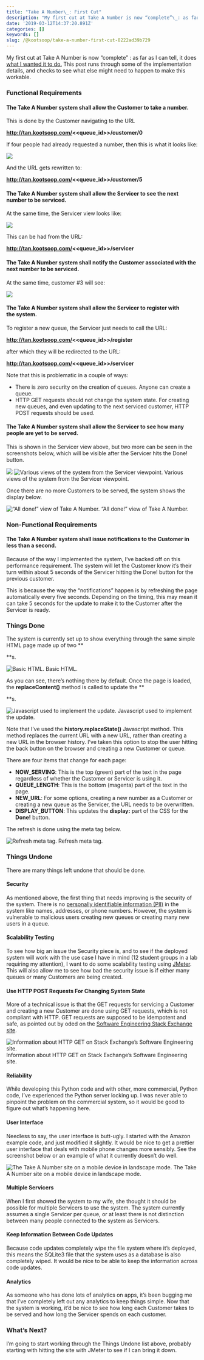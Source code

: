 ```yaml
---
title: "Take A Number\_: First Cut"
description: "My first cut at Take A Number is now “complete”\_: as far as I can tell, it does what I wanted it to do. This post runs through some of the…"
date: '2019-03-12T14:37:20.891Z'
categories: []
keywords: []
slug: /@kootsoop/take-a-number-first-cut-8222ad39b729
---
```


My first cut at Take A Number is now “complete” : as far as I can tell, it does [what I wanted it to do.](https://kootsoop.github.io/@kootsoop-take-a-number-requirements-ooa-bb2eb6f16e3c) This post runs through some of the implementation details, and checks to see what else might need to happen to make this workable.

### Functional Requirements

#### The Take A Number system shall allow the Customer to take a number.

This is done by the Customer navigating to the URL

**http://tan.kootsoop.com/<<queue\_id>>/customer/0**

If four people had already requested a number, then this is what it looks like:

![](https://kootsoop.github.io/images/1_Jy285My6_YsFFdDgfYMKNw.png)

And the URL gets rewritten to:

**http://tan.kootsoop.com/<<queue\_id>>/customer/5**

#### The Take A Number system shall allow the Servicer to see the next number to be serviced.

At the same time, the Servicer view looks like:

![](https://kootsoop.github.io/images/1_QFpXlGLQcuV-GcFOa-j8Ug.png)

This can be had from the URL:

**http://tan.kootsoop.com/<<queue\_id>>/servicer**

#### The Take A Number system shall notify the Customer associated with the next number to be serviced.

At the same time, customer #3 will see:

![](https://kootsoop.github.io/images/1_hGIGhwOHib-r1GVJyJgNLQ.png)

#### The Take A Number system shall allow the Servicer to register with the system.

To register a new queue, the Servicer just needs to call the URL:

**http://tan.kootsoop.com/<<queue\_id>>/register**

after which they will be redirected to the URL:

**http://tan.kootsoop.com/<<queue\_id>>/servicer**

Note that this is problematic in a couple of ways:

*   There is zero security on the creation of queues. Anyone can create a queue.
*   HTTP GET requests should not change the system state. For creating new queues, and even updating to the next serviced customer, HTTP POST requests should be used.

#### The Take A Number system shall allow the Servicer to see how many people are yet to be served.

This is shown in the Servicer view above, but two more can be seen in the screenshots below, which will be visible after the Servicer hits the Done! button.

![](https://kootsoop.github.io/images/1_vXncGC9p1i8Jn5hB9wCyAg.png)
![Various views of the system from the Servicer viewpoint.](https://kootsoop.github.io/images/1_NI-mByqG4GknP40ve5YUYA.png)
Various views of the system from the Servicer viewpoint.

Once there are no more Customers to be served, the system shows the display below.

![“All done!” view of Take A Number.](https://kootsoop.github.io/images/1_nkL9JFr6U5gJZdRqRWgetQ.png)
“All done!” view of Take A Number.

### Non-Functional Requirements

#### The Take A Number system shall issue notifications to the Customer in less than a second.

Because of the way I implemented the system, I’ve backed off on this performance requirement. The system will let the Customer know it’s their turn within about 5 seconds of the Servicer hitting the Done! button for the previous customer.

This is because the way the “notifications” happen is by refreshing the page automatically every five seconds. Depending on the timing, this may mean it can take 5 seconds for the update to make it to the Customer after the Servicer is ready.

### Things Done

The system is currently set up to show everything through the same simple HTML page made up of two **<div>**s.

![Basic HTML.](https://kootsoop.github.io/images/1_YW3AixU_VCbu7PGAfkNDxg.png)
Basic HTML.

As you can see, there’s nothing there by default. Once the page is loaded, the **replaceContent()** method is called to update the **<div>**s.

![Javascript used to implement the update.](https://kootsoop.github.io/images/1_N_ozi27N3nIOZQgaCdIfKw.png)
Javascript used to implement the update.

Note that I’ve used the **history.replaceState()** Javascript method. This method replaces the current URL with a new URL, rather than creating a new URL in the browser history. I’ve taken this option to stop the user hitting the back button on the browser and creating a new Customer or queue.

There are four items that change for each page:

*   **NOW\_SERVING**: This is the top (green) part of the text in the page regardless of whether the Customer or Servicer is using it.
*   **QUEUE\_LENGTH**: This is the bottom (magenta) part of the text in the page.
*   **NEW\_URL**: For some options, creating a new number as a Customer or creating a new queue as the Servicer, the URL needs to be overwritten.
*   **DISPLAY\_BUTTON**: This updates the **display:** part of the CSS for the **Done!** button.

The refresh is done using the meta tag below.

![Refresh meta tag.](https://kootsoop.github.io/images/1_-lTvfmsVvNuu4XJxBUQp1A.png)
Refresh meta tag.

### Things Undone

There are many things left undone that should be done.

#### Security

As mentioned above, the first thing that needs improving is the security of the system. There is no [personally identifiable information (PII)](https://www.lifelock.com/learn-identity-theft-resources-what-is-personally-identifiable-information.html) in the system like names, addresses, or phone numbers. However, the system is vulnerable to malicious users creating new queues or creating many new users in a queue.

#### Scalability Testing

To see how big an issue the Security piece is, and to see if the deployed system will work with the use case I have in mind (12 student groups in a lab requiring my attention), I want to do some scalability testing using [JMeter](https://jmeter.apache.org/). This will also allow me to see how bad the security issue is if either many queues or many Customers are being created.

#### Use HTTP POST Requests For Changing System State

More of a technical issue is that the GET requests for servicing a Customer and creating a new Customer are done using GET requests, which is not compliant with HTTP. GET requests are supposed to be idempotent and safe, as pointed out by oded on the [Software Engineering Stack Exchange site](https://softwareengineering.stackexchange.com/a/188861/2722).

![Information about HTTP GET on Stack Exchange’s Software Engineering site.](https://kootsoop.github.io/images/1_fcUAcs3hGNzr76exuPVJsg.png)
Information about HTTP GET on Stack Exchange’s Software Engineering site.

#### Reliability

While developing this Python code and with other, more commercial, Python code, I’ve experienced the Python server locking up. I was never able to pinpoint the problem on the commercial system, so it would be good to figure out what’s happening here.

#### User Interface

Needless to say, the user interface is butt-ugly. I started with the Amazon example code, and just modified it slightly. It would be nice to get a prettier user interface that deals with mobile phone changes more sensibly. See the screenshot below or an example of what it currently doesn’t do well.

![The Take A Number site on a mobile device in landscape mode.](https://kootsoop.github.io/images/1_sWNCbsLGmyatsseHKbS_nw.jpeg)
The Take A Number site on a mobile device in landscape mode.

#### Multiple Servicers

When I first showed the system to my wife, she thought it should be possible for multiple Servicers to use the system. The system currently assumes a single Servicer per queue, or at least there is not distinction between many people connected to the system as Servicers.

#### Keep Information Between Code Updates

Because code updates completely wipe the file system where it’s deployed, this means the SQLite3 file that the system uses as a database is also completely wiped. It would be nice to be able to keep the information across code updates.

#### Analytics

As someone who has done lots of analytics on apps, it’s been bugging me that I’ve completely left out any analytics to keep things simple. Now that the system is working, it’d be nice to see how long each Customer takes to be served and how long the Servicer spends on each customer.

### What’s Next?

I’m going to start working through the Things Undone list above, probably starting with hitting the site with JMeter to see if I can bring it down.
